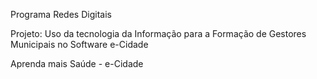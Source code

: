 Programa Redes Digitais

Projeto: Uso da tecnologia da Informação para a Formação de Gestores Municipais no Software e-Cidade

Aprenda mais Saúde - e-Cidade
